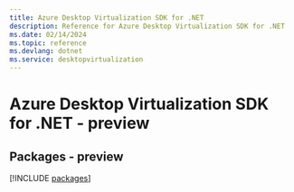 ```yaml
---
title: Azure Desktop Virtualization SDK for .NET
description: Reference for Azure Desktop Virtualization SDK for .NET
ms.date: 02/14/2024
ms.topic: reference
ms.devlang: dotnet
ms.service: desktopvirtualization
---
```

# Azure Desktop Virtualization SDK for .NET - preview
## Packages - preview
[!INCLUDE [packages](desktop-virtualization-index.md)]